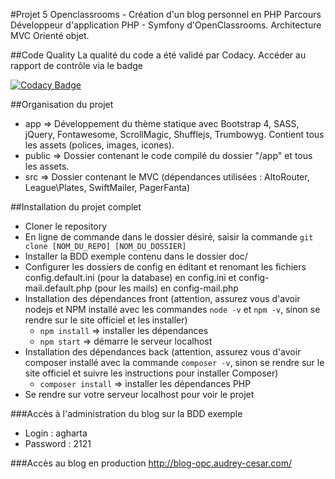 #Projet 5 Openclassrooms - Création d'un blog personnel en PHP
Parcours Développeur d'application PHP - Symfony d'OpenClassrooms.
Architecture MVC Orienté objet.

##Code Quality
La qualité du code a été validé par Codacy. Accéder au rapport de contrôle via le badge

[![Codacy Badge](https://api.codacy.com/project/badge/Grade/1da544ccd71f461baae60e7e7a146c8c)](https://app.codacy.com/manual/agharta83/P5_Blog?utm_source=github.com&utm_medium=referral&utm_content=agharta83/P5_Blog&utm_campaign=Badge_Grade_Dashboard)

##Organisation du projet
- app => Développement du thème statique avec Bootstrap 4, SASS, jQuery, Fontawesome, ScrollMagic, Shufflejs, Trumbowyg.
Contient tous les assets (polices, images, icones).
- public => Dossier contenant le code compilé du dossier "/app" et tous les assets.
- src => Dossier contenant le MVC (dépendances utilisées : AltoRouter, League\Plates, SwiftMailer, PagerFanta)

##Installation du projet complet
- Cloner le repository 
- En ligne de commande dans le dossier désiré, saisir la commande
`git clone [NOM_DU_REPO] [NOM_DU_DOSSIER]`
- Installer la BDD exemple contenu dans le dossier doc/
- Configurer les dossiers de config en éditant et renomant les fichiers config.default.ini (pour la database) en config.ini et config-mail.default.php (pour les mails) en config-mail.php
- Installation des dépendances front (attention, assurez vous d'avoir nodejs et NPM installé avec les commandes `node -v` et `npm -v`, sinon se rendre sur le site officiel et les installer)
    - `npm install` => installer les dépendances
    - `npm start` => démarre le serveur localhost
- Installation des dépendances back (attention, assurez vous d'avoir composer installé avec la commande `composer -v`, sinon se rendre sur le site officiel et suivre les instructions pour installer Composer)
    - `composer install` => installer les dépendances PHP
- Se rendre sur votre serveur localhost pour voir le projet

###Accès à l'administration du blog sur la BDD exemple
- Login : agharta
- Password : 2121

###Accès au blog en production
http://blog-opc.audrey-cesar.com/
